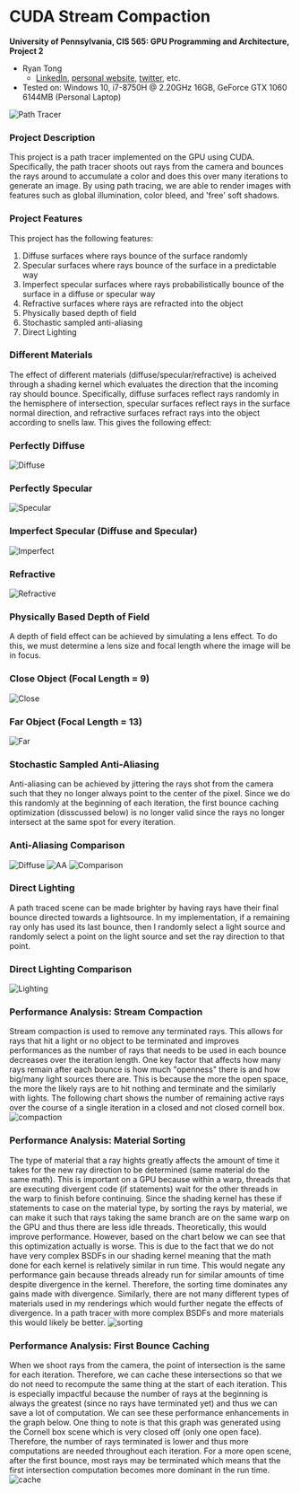 CUDA Stream Compaction
======================

**University of Pennsylvania, CIS 565: GPU Programming and Architecture, Project 2**

* Ryan Tong
  * [LinkedIn](https://www.linkedin.com/in/ryanctong/), [personal website](), [twitter](), etc.
* Tested on: Windows 10, i7-8750H @ 2.20GHz 16GB, GeForce GTX 1060 6144MB (Personal Laptop)

![Path Tracer](img/title.png)

### Project Description
This project is a path tracer implemented on the GPU using CUDA. Specifically, the path tracer shoots out rays from the camera and bounces the rays around to accumulate a color and does this over many iterations to generate an image. By using path tracing, we are able to render images with features such as global illumination, color bleed, and 'free' soft shadows.

### Project Features
This project has the following features:
1. Diffuse surfaces where rays bounce of the surface randomly
2. Specular surfaces where rays bounce of the surface in a predictable way
3. Imperfect specular surfaces where rays probabilistically bounce of the surface in a diffuse or specular way
4. Refractive surfaces where rays are refracted into the object
5. Physically based depth of field
6. Stochastic sampled anti-aliasing
7. Direct Lighting

### Different Materials
The effect of different materials (diffuse/specular/refractive) is acheived through a shading kernel which evaluates the direction that the incoming ray should bounce. Specifically, diffuse surfaces reflect rays randomly in the hemisphere of intersection, specular surfaces reflect rays in the surface normal direction, and refractive surfaces refract rays into the object according to snells law. This gives the following effect:
### Perfectly Diffuse
![Diffuse](img/diffuse.png)
### Perfectly Specular
![Specular](img/specular.png)
### Imperfect Specular (Diffuse and Specular)
![Imperfect](img/imperfectspecular.png)
### Refractive
![Refractive](img/refractive.png)

### Physically Based Depth of Field
A depth of field effect can be achieved by simulating a lens effect. To do this, we must determine a lens size and focal length where the image will be in focus. 
### Close Object (Focal Length = 9)
![Close](img/DOF_close.png)
### Far Object (Focal Length = 13)
![Far](img/DOF_far.png)

### Stochastic Sampled Anti-Aliasing
Anti-aliasing can be achieved by jittering the rays shot from the camera such that they no longer always point to the center of the pixel. Since we do this randomly at the beginning of each iteration, the first bounce caching optimization (disscussed below) is no longer valid since the rays no longer intersect at the same spot for every iteration.
### Anti-Aliasing Comparison
![Diffuse](img/diffuse.png)
![AA](img/AA.png)
![Comparison](img/aa_compare.png)

### Direct Lighting
A path traced scene can be made brighter by having rays have their final bounce directed towards a lightsource. In my implementation, if a remaining ray only has used its last bounce, then I randomly select a light source and randomly select a point on the light source and set the ray direction to that point. 
### Direct Lighting Comparison
![Lighting](img/directlighting.png)

### Performance Analysis: Stream Compaction
Stream compaction is used to remove any terminated rays. This allows for rays that hit a light or no object to be terminated and improves performances as the number of rays that needs to be used in each bounce decreases over the iteration length. One key factor that affects how many rays remain after each bounce is how much "openness" there is and how big/many light sources there are. This is because the more the open space, the more the likely rays are to hit nothing and terminate and the similarly with lights. The following chart shows the number of remaining active rays over the course of a single iteration in a closed and not closed cornell box.
![compaction](img/compaction.png)

### Performance Analysis: Material Sorting
The type of material that a ray hights greatly affects the amount of time it takes for the new ray direction to be determined (same material do the same math). This is important on a GPU because within a warp, threads that are executing divergent code (if statements) wait for the other threads in the warp to finish before continuing. Since the shading kernel has these if statements to case on the material type, by sorting the rays by material, we can make it such that rays taking the same branch are on the same warp on the GPU and thus there are less idle threads. Theoretically, this would improve performance. However, based on the chart below we can see that this optimization actually is worse. This is due to the fact that we do not have very complex BSDFs in our shading kernel meaning that the math done for each kernel is relatively similar in run time. This would negate any performance gain because threads already run for similar amounts of time despite divergence in the kernel. Therefore, the sorting time dominates any gains made with divergence. Similarly, there are not many different types of materials used in my renderings which would further negate the effects of divergence. In a path tracer with more complex BSDFs and more materials this would likely be better. 
![sorting](img/materialsort.png)

### Performance Analysis: First Bounce Caching
When we shoot rays from the camera, the point of intersection is the same for each iteration. Therefore, we can cache these intersections so that we do not need to recompute the same thing at the start of each iteration. This is especially impactful because the number of rays at the beginning is always the greatest (since no rays have terminated yet) and thus we can save a lot of computation. We can see these performance enhancements in the graph below. One thing to note is that this graph was generated using the Cornell box scene which is very closed off (only one open face). Therefore, the number of rays terminated is lower and thus more computations are needed throughout each iteration. For a more open scene, after the first bounce, most rays may be terminated which means that the first intersection computation becomes more dominant in the run time. 
![cache](img/cache.png)
